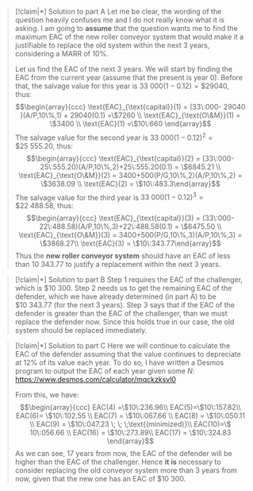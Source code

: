 
>[!claim|*] Solution to part A
>Let me be clear, the wording of the question heavily confuses me and I do not really know what it is asking. I am going to **assume** that the question wants me to find the maximum EAC of the new roller conveyor system that would make it a justifiable to replace the old system within the next $3$ years, considering a MARR of $10\%$. 
>
>
>Let us find the EAC of the next $3$ years.
>We will start by finding the EAC from the current year (assume that the present is year $0$). Before that, the salvage value for this year is $33\:000(1-0.12) = \$29040$, thus: $$\begin{array}{ccc} \text{EAC}_{\text{capital}}(1) = (33\:000- 29040 )(A/P,10\%,1) + 29040(0.1) =\$7260 \\ \text{EAC}_{\text{O\&M}}(1) = \$3400 \\ \text{EAC}(1) =\$10\:660 \end{array}$$
>The salvage value for the second year is $33\:000(1-0.12)^2 = \$25\:555.20$, thus: $$\begin{array}{ccc} \text{EAC}_{\text{capital}}(2) = (33\:000-25\:555.20)(A/P,10\%,2)+25\:555.20(0.1) = \$6845.21 \\ \text{EAC}_{\text{O\&M}}(2) = 3400+500(P/G,10\%,2)(A/P,10\%,2) = \$3638.09  \\ \text{EAC}(2) = \$10\:483.3\end{array}$$The salvage value for the third year is $33\:000(1-0.12)^3 = \$22\:488.58$, thus:  $$\begin{array}{ccc} \text{EAC}_{\text{capital}}(3) = (33\:000-22\:488.58)(A/P,10\%,3)+22\:488.58(0.1) = \$6475.50 \\ \text{EAC}_{\text{O\&M}}(3) = 3400+500(P/G,10\%,3)(A/P,10\%,3) = \$3868.27\\ \text{EAC}(3) = \$10\:343.77\end{array}$$Thus the **new roller conveyor system** should have an EAC of less than $10\:343.77$ to justify a replacement within the next $3$ years. 

>[!claim|*] Solution to part B
>Step $1$ requires the EAC of the challenger, which is $\$10\:300$. Step $2$ needs us to get the remaining EAC of the defender, which we have already determined (in part A) to be $\$10\:343.77$ (for the next $3$ years). Step $3$ says that if the EAC of the defender is greater than the EAC of the challenger, than we must replace the defender now. Since this holds true in our case, the old system should be replaced immediately.

>[!claim|*] Solution to part C
>Here we will continue to calculate the EAC of the defender assuming that the value continues to depreciate at $12\%$ of its value each year. To do so, I have written a Desmos program to output the EAC of each year given some $N$: https://www.desmos.com/calculator/mqckzksvl0
>
>From this, we have: $$\begin{array}{ccc}  EAC(4) =\$10\:236.96\\ EAC(5)=\$10\:157.82\\ EAC(6)= \$10\:102.55 \\ EAC(7) = \$10\:067.66 \\ EAC(8) = \$10\:050.11 \\ EAC(9) = \$10\:047.23  \; \; \;\text{(minimized)}\\ EAC(10)=\$ 10\:056.66 \\ EAC(16) = \$10\:273.89\\ EAC(17) = \$10\:324.83 \end{array}$$As we can see, $17$ years from now, the EAC of the defender will be higher than the EAC of the challenger. Hence **it is** necessary to consider replacing the old conveyor system more than $3$ years from now, given that the new one has an EAC of $\$10\:300$. 


